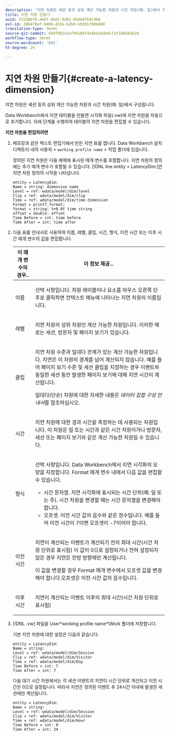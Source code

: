 ```yaml
---
description: '지연 차원은 세션 등의 상위 계산 가능한 차원과 시간 차원(예: 일)에서 구성됩니다.'
title: 지연 차원 만들기
uuid: 531d8bf6-a66f-4b02-9d81-05664fb9c988
exl-id: 38b470ef-9409-455b-b2b8-b0391f80b800
translation-type: tm+mt
source-git-commit: d9df90242ef96188f4e4b5e6d04cfef196b0a628
workflow-type: tm+mt
source-wordcount: '542'
ht-degree: 2%

---
```


# 지연 차원 만들기{#create-a-latency-dimension}

지연 차원은 세션 등의 상위 계산 가능한 차원과 시간 차원(예: 일)에서 구성됩니다.

Data Workbench에서 지연 테이블을 만들면 시각화 파일(.vw)에 지연 차원을 자동으로 추가합니다. 아래 단계를 수행하여 테이블의 지연 차원을 편집할 수 있습니다.

**지연 차원을 편집하려면**

1. 메모장과 같은 텍스트 편집기에서 만든 지연 표를 엽니다. Data Workbench 설치 디렉토리 내의 사용자 > `working profile name` > 작업 폴더에 있습니다.

   정의된 지연 차원은 다음 예제에 표시된 매개 변수를 포함합니다. 지연 차원의 정의에는 추가 매개 변수가 포함될 수 있습니다. [!DNL line entity = LatencyDim:]은 지연 차원 정의의 시작을 나타냅니다.

   ```
   entity = LatencyDim:
   Name = string: dimension name
   Level = ref: wdata/model/dim/level
   Clip = ref: wdata/model/dim/clip
   Time = ref: wdata/model/dim/time dimension
   Format = printf_format: 
   format = string: %+0.0f time string
   offset = double: offset
   Time Before = int: time before
   Time After = int: time after
   ```

1. 다음 표를 안내서로 사용하여 이름, 레벨, 클립, 시간, 형식, 이전 시간 또는 이후 시간 매개 변수의 값을 편집합니다.

   <table id="table_13DF30B8B7314F118D0ED5DF9EA70B9B"> 
   <thead> 
   <tr> 
      <th colname="col1" class="entry"> 이 매개 변수의 경우.. </th> 
      <th colname="col2" class="entry"> 이 정보 제공... </th> 
   </tr> 
   </thead>
   <tbody> 
   <tr> 
      <td colname="col1"> <p>이름 </p> </td> 
      <td colname="col2"> <p>선택 사항입니다. 차원 레이블이나 요소를 마우스 오른쪽 단추로 클릭하면 컨텍스트 메뉴에 나타나는 지연 차원의 이름입니다. </p> </td> 
   </tr> 
   <tr> 
      <td colname="col1"> <p>레벨 </p> </td> 
      <td colname="col2"> <p>지연 차원의 상위 차원인 계산 가능한 차원입니다. 이러한 예로는 세션, 방문자 및 페이지 보기가 있습니다. </p> </td> 
   </tr> 
   <tr> 
      <td colname="col1"> <p>클립 </p> </td> 
      <td colname="col2"> <p>지연 차원 수준과 일대다 관계가 있는 계산 가능한 차원입니다. 지연은 이 차원의 경계를 넘어 계산되지 않습니다. 예를 들어 페이지 보기 수준 및 세션 클립을 지정하는 경우 이벤트와 동일한 세션 동안 발생한 페이지 보기에 대해 지연 시간이 계산됩니다. </p> <p>일대다(단순) 차원에 대한 자세한 내용은 <i>데이터 집합 구성 안내서</i>를 참조하십시오. </p> </td> 
   </tr> 
   <tr> 
      <td colname="col1"> <p>시간 </p> </td> 
      <td colname="col2"> <p>지연 차원에 대한 경과 시간을 측정하는 데 사용되는 차원입니다. 이 차원은 일 또는 시간과 같은 시간 차원이거나 방문자, 세션 또는 페이지 보기와 같은 계산 가능한 차원일 수 있습니다. </p> </td> 
   </tr> 
   <tr> 
      <td colname="col1"> 형식 </td> 
      <td colname="col2"> <p>선택 사항입니다. Data Workbench에서 지연 시각화의 모양을 지정합니다. Format 매개 변수 내에서 다음 값을 편집할 수 있습니다. 
      <ul id="ul_ABF4C17BDE2E4F6C9CBDD933674DE861"> 
         <li id="li_5ED6A7267C81444983AF8507ADC6A5AB">시간 문자열. 지연 시각화에 표시되는 시간 단위(예: 일 또는 주). 시간 차원을 변경할 때는 시간 문자열을 변경해야 합니다. </li> 
         <li id="li_E3B517ECE1494221AAE90455CC0AAB42">오프셋. 이전 시간 값의 음수와 같은 정수입니다. 예를 들어 이전 시간이 7이면 오프셋이 -7이어야 합니다. </li> 
      </ul> </p> </td> 
   </tr> 
   <tr> 
      <td colname="col1"> <p>이전 시간 </p> </td> 
      <td colname="col2"> <p>지연이 계산되는 이벤트가 계산되기 전의 최대 시간(시간 차원 단위로 표시됨) 이 값이 0으로 설정되거나 전혀 설정되지 않은 경우 지연은 전방 방향에만 계산됩니다. </p> <p>이 값을 변경할 경우 Format 매개 변수에서 오프셋 값을 변경해야 합니다.오프셋은 이전 시간 값의 음수입니다. </p> </td> 
   </tr> 
   <tr> 
      <td colname="col1"> <p>이후 시간 </p> </td> 
      <td colname="col2"> <p>지연이 계산되는 이벤트 이후의 최대 시간(시간 차원 단위로 표시됨) </p> </td> 
   </tr> 
   </tbody> 
   </table>

1. [!DNL .vw] 파일을 User\*working profile name*\Work 폴더에 저장합니다.

   기본 지연 차원에 대한 설정은 다음과 같습니다.

   ```
   entity = LatencyDim:
   Name = string: 
   Level = ref: wdata/model/dim/Session
   Clip = ref: wdata/model/dim/Visitor
   Time = ref: wdata/model/dim/Day
   Time Before = int: 7
   Time After = int: 7
   ```

   다음 대기 시간 차원에서는 각 세션 이벤트의 지연이 시간 단위로 계산되고 이전 시간은 0으로 설정됩니다. 따라서 지연은 정의된 이벤트 후 24시간 이내에 발생한 세션에만 계산됩니다.

   ```
   entity = LatencyDim:
   Name = string:
   Level = ref: wdata/model/dim/Session
   Clip = ref: wdata/model/dim/Visitor
   Time = ref: wdata/model/dim/Hour
   Time Before = int: 0
   Time After = int: 24
   ```
